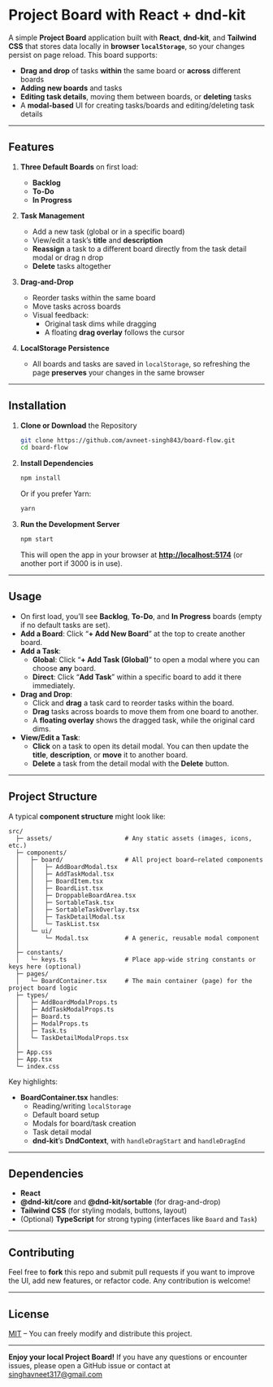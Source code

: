 # Project Board with React + dnd-kit

A simple **Project Board** application built with **React**, **dnd-kit**, and **Tailwind CSS** that stores data locally in **browser `localStorage`**, so your changes persist on page reload. This board supports:

- **Drag and drop** of tasks **within** the same board or **across** different boards
- **Adding new boards** and tasks
- **Editing task details**, moving them between boards, or **deleting** tasks
- A **modal-based** UI for creating tasks/boards and editing/deleting task details

---

## Features

1. **Three Default Boards** on first load:

   - **Backlog**
   - **To-Do**
   - **In Progress**

2. **Task Management**

   - Add a new task (global or in a specific board)
   - View/edit a task’s **title** and **description**
   - **Reassign** a task to a different board directly from the task detail modal or drag n drop
   - **Delete** tasks altogether

3. **Drag-and-Drop**

   - Reorder tasks within the same board
   - Move tasks across boards
   - Visual feedback:
     - Original task dims while dragging
     - A floating **drag overlay** follows the cursor

4. **LocalStorage Persistence**
   - All boards and tasks are saved in `localStorage`, so refreshing the page **preserves** your changes in the same browser

---

## Installation

1. **Clone or Download** the Repository

   ```bash
   git clone https://github.com/avneet-singh843/board-flow.git
   cd board-flow
   ```

2. **Install Dependencies**

   ```bash
   npm install
   ```

   Or if you prefer Yarn:

   ```bash
   yarn
   ```

3. **Run the Development Server**
   ```bash
   npm start
   ```
   This will open the app in your browser at **[http://localhost:5174](http://localhost:5174)** (or another port if 3000 is in use).

---

## Usage

- On first load, you’ll see **Backlog**, **To-Do**, and **In Progress** boards (empty if no default tasks are set).
- **Add a Board**: Click “**+ Add New Board**” at the top to create another board.
- **Add a Task**:
  - **Global**: Click “**+ Add Task (Global)**” to open a modal where you can choose **any** board.
  - **Direct**: Click “**Add Task**” within a specific board to add it there immediately.
- **Drag and Drop**:
  - Click and **drag** a task card to reorder tasks within the board.
  - **Drag** tasks across boards to move them from one board to another.
  - A **floating overlay** shows the dragged task, while the original card dims.
- **View/Edit a Task**:
  - **Click** on a task to open its detail modal. You can then update the **title**, **description**, or **move** it to another board.
  - **Delete** a task from the detail modal with the **Delete** button.

---

## Project Structure

A typical **component structure** might look like:

```
src/
  ├─ assets/                    # Any static assets (images, icons, etc.)
  ├─ components/
  │   ├─ board/                 # All project board–related components
  │   │   ├─ AddBoardModal.tsx
  │   │   ├─ AddTaskModal.tsx
  │   │   ├─ BoardItem.tsx
  │   │   ├─ BoardList.tsx
  │   │   ├─ DroppableBoardArea.tsx
  │   │   ├─ SortableTask.tsx
  │   │   ├─ SortableTaskOverlay.tsx
  │   │   ├─ TaskDetailModal.tsx
  │   │   └─ TaskList.tsx
  │   └─ ui/
  │       └─ Modal.tsx          # A generic, reusable modal component
  │
  ├─ constants/
  │   └─ keys.ts                # Place app-wide string constants or keys here (optional)
  ├─ pages/
  │   └─ BoardContainer.tsx     # The main container (page) for the project board logic
  ├─ types/
  │   ├─ AddBoardModalProps.ts
  │   ├─ AddTaskModalProps.ts
  │   ├─ Board.ts
  │   ├─ ModalProps.ts
  │   ├─ Task.ts
  │   └─ TaskDetailModalProps.tsx
  │
  ├─ App.css
  ├─ App.tsx
  └─ index.css

```

Key highlights:

- **BoardContainer.tsx** handles:
  - Reading/writing `localStorage`
  - Default board setup
  - Modals for board/task creation
  - Task detail modal
  - **dnd-kit**’s **DndContext**, with `handleDragStart` and `handleDragEnd`

---

## Dependencies

- **React**
- **@dnd-kit/core** and **@dnd-kit/sortable** (for drag-and-drop)
- **Tailwind CSS** (for styling modals, buttons, layout)
- (Optional) **TypeScript** for strong typing (interfaces like `Board` and `Task`)

---

## Contributing

Feel free to **fork** this repo and submit pull requests if you want to improve the UI, add new features, or refactor code. Any contribution is welcome!

---

## License

[MIT](LICENSE) – You can freely modify and distribute this project.

---

**Enjoy your local Project Board!** If you have any questions or encounter issues, please open a GitHub issue or contact at singhavneet317@gmail.com

```

```
